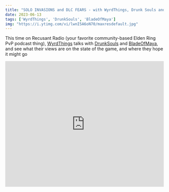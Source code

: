 ```yaml
---
title: "SOLO INVASIONS and DLC FEARS - with WyrdThings, Drunk Souls and Blade of Maya"
date: 2023-06-13
tags: ['WyrdThings', 'DrunkSouls', 'BladeOfMaya']
img: "https://i.ytimg.com/vi/lwnI5A6oN70/maxresdefault.jpg"
---
```


This time on Recusant Radio (your favorite community-based Elden Ring PvP podcast thing), [WyrdThings](https://www.youtube.com/@wyrdthings) talks with [DrunkSouls](https://www.youtube.com/channel/UCcnK9Cfi_Tcd6bnukHNyyBg) and [BladeOfMaya](https://www.youtube.com/channel/UCK37f9SqmMAZvn5j-zCDH6w), and see what their views are on the state of the game, and where they hope it might go

<iframe width="100%" height="400" src="https://www.youtube.com/embed/lwnI5A6oN70" title="YouTube video player" frameborder="0" allow="accelerometer; autoplay; clipboard-write; encrypted-media; gyroscope; picture-in-picture" allowfullscreen></iframe><br><br>

